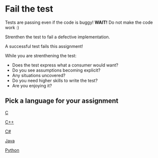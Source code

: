 # Fail the test

Tests are passing even if the code is buggy! **WAIT!** Do not make the code work :)

Strenthen the test to fail a defective implementation.

A successful test fails this assignment!

While you are strenthening the test:

- Does the test express what a consumer would want?
- Do you see assumptions becoming explicit?
- Any situations uncovered?
- Do you need higher skills to write the test?
- Are you enjoying it?

## Pick a language for your assignment

[C](https://classroom.github.com/a/UyULrrbU)

[C++](https://classroom.github.com/a/V4CNvV1v)

[C#](https://classroom.github.com/a/hFdv7X2W)

[Java](https://classroom.github.com/a/FMLaEVW_)

[Python](https://classroom.github.com/a/mq7HOuE1)
